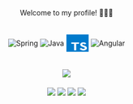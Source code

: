 <div align="center">
   Welcome to my profile! 👨🏻‍💻
</div>

<br>

<div style="display: inline_block" align="center"><br>
  <img align="center" alt="Spring" height="35" width="45" src="https://cdn.worldvectorlogo.com/logos/spring-3.svg">
  <img align="center" alt="Java" height="35" width="45" src="https://cdn.worldvectorlogo.com/logos/java-4.svg">
  <img align="center" alt="Typescript" height="35" width="45" src="https://raw.githubusercontent.com/devicons/devicon/master/icons/typescript/typescript-plain.svg">
  <img align="center" alt="Angular" height="35" width="45" src="https://cdn.worldvectorlogo.com/logos/angular-icon-1.svg">
</div>

<br>

<div align="center">
  <br>
  <img src="http://github-readme-streak-stats.herokuapp.com?user=arthurcarrermedeiros&theme=neon-dark&hide_border=true&background=DD272700" />
</div>

<br>

<div align="center"> 
  <a href="https://instagram.com/arthurcarrermedeiros" target="_blank"><img src="https://img.shields.io/badge/-Instagram-%23E4405F?style=for-the-badge&logo=instagram&logoColor=white" target="_blank"></a>
  <a href="http://discordapp.com/users/ArthurCarrer#0003" target="_blank"><img src="https://img.shields.io/badge/Discord-7289DA?style=for-the-badge&logo=discord&logoColor=white" target="_blank"></a> 
  <a href = "mailto:carrer.arthur@gmail.com"><img src="https://img.shields.io/badge/-Gmail-%23333?style=for-the-badge&logo=gmail&logoColor=white" target="_blank"></a>
  <a href="https://www.linkedin.com/in/arthur-carrer-medeiros" target="_blank"><img src="https://img.shields.io/badge/-LinkedIn-%230077B5?style=for-the-badge&logo=linkedin&logoColor=white" target="_blank"></a> 
</div>
